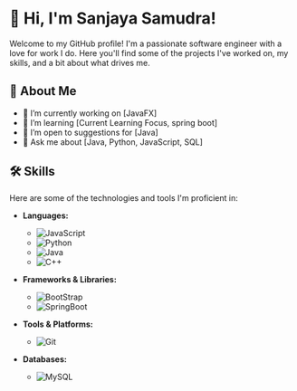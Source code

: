 # 👋 Hi, I'm Sanjaya Samudra!

Welcome to my GitHub profile! I'm a passionate software engineer with a love for work I do. Here you'll find some of the projects I've worked on, my skills, and a bit about what drives me.

## 🚀 About Me

- 🔭 I’m currently working on [JavaFX]
- 🌱 I’m learning [Current Learning Focus, spring boot]
- 🤔 I’m open to suggestions for [Java]
- 💬 Ask me about [Java, Python, JavaScript, SQL]

## 🛠️ Skills

Here are some of the technologies and tools I'm proficient in:

- **Languages:**
  - ![JavaScript](https://img.shields.io/badge/-JavaScript-black?style=flat-square&logo=javascript)
  - ![Python](https://img.shields.io/badge/-Python-black?style=flat-square&logo=python)
  - ![Java](https://img.shields.io/badge/-Java-black?style=flat-square&logo=java)
  - ![C++](https://img.shields.io/badge/-C++-black?style=flat-square&logo=c%2B%2B)

- **Frameworks & Libraries:**
  - ![BootStrap](https://img.shields.io/badge/-Bootstrap-black?style=flat-square&logo=bootstrap)
  - ![SpringBoot](https://img.shields.io/badge/-SpringBoot-black?style=flat-square&logo=springboot)

- **Tools & Platforms:**
  - ![Git](https://img.shields.io/badge/-Git-black?style=flat-square&logo=git)

- **Databases:**
  - ![MySQL](https://img.shields.io/badge/-MySQL-black?style=flat-square&logo=mysql)


<!--## 📈 GitHub Stats

[Your GitHub Stats](https://github-readme-stats.vercel.app/api?Sanjaya-Samudra=your-github-Sanjaya-Samudra&show_icons=true&hide_title=true&count_private=true&hide=prs&theme=dark)->


